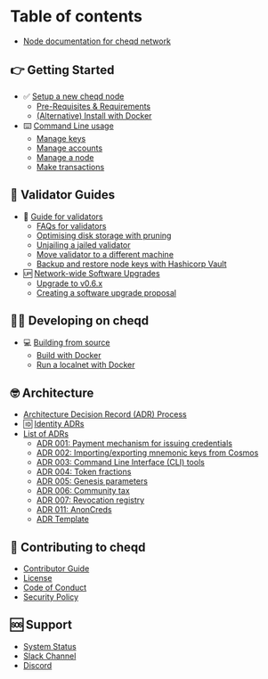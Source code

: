 # Table of contents

* [Node documentation for cheqd network](README.md)

## 👉 Getting Started

* ✅ [Setup a new cheqd node](docs/setup-and-configure/README.md)
  * [Pre-Requisites & Requirements](docs/setup-and-configure/requirements.md)
  * [(Alternative) Install with Docker](docs/setup-and-configure/docker.md)
* ⌨️ [Command Line usage](docs/cheqd-cli/README.md)
  * [Manage keys](docs/cheqd-cli/cheqd-cli-key-management.md)
  * [Manage accounts](docs/cheqd-cli/cheqd-cli-accounts.md)
  * [Manage a node](docs/cheqd-cli/cheqd-cli-node-management.md)
  * [Make transactions](docs/cheqd-cli/cheqd-cli-token-transactions.md)

## 🏦 Validator Guides

* 🏦 [Guide for validators](docs/validator-guide/README.md)
  * [FAQs for validators](docs/validator-guide/faq.md)
  * [Optimising disk storage with pruning](docs/validator-guide/pruning.md)
  * [Unjailing a jailed validator](docs/validator-guide/unjail.md)
  * [Move validator to a different machine](docs/validator-guide/move-validator.md)
  * [Backup and restore node keys with Hashicorp Vault](docs/validator-guide/backup-and-restore-node-keys.md)
* 🆙 [Network-wide Software Upgrades](docs/upgrades/README.md)
  * [Upgrade to v0.6.x](docs/upgrades/v0.6-upgrade.md)
  * [Creating a software upgrade proposal](docs/upgrades/propose-software-upgrade.md)

## 🧑‍💻 Developing on cheqd

* 💻 [Building from source](docs/build-and-networks/README.md)
  * [Build with Docker](docs/build-and-networks/docker-build.md)
  * [Run a localnet with Docker](docs/build-and-networks/docker-localnet.md)

## 🤓 Architecture

* [Architecture Decision Record (ADR) Process](architecture/README.md)
* 🆔 [Identity ADRs](https://docs.cheqd.io/identity/architecture/adr-list)
* [List of ADRs](architecture/adr-list/README.md)
  * [ADR 001: Payment mechanism for issuing credentials](architecture/adr-list/adr-001-payment-mechanism-for-issuing-credentials.md)
  * [ADR 002: Importing/exporting mnemonic keys from Cosmos](architecture/adr-list/adr-002-mnemonic-keys-cosmos.md)
  * [ADR 003: Command Line Interface (CLI) tools](architecture/adr-list/adr-003-cli-tools.md)
  * [ADR 004: Token fractions](architecture/adr-list/adr-004-token-fractions.md)
  * [ADR 005: Genesis parameters](architecture/adr-list/adr-005-genesis-parameters.md)
  * [ADR 006: Community tax](architecture/adr-list/adr-006-community-tax.md)
  * [ADR 007: Revocation registry](architecture/adr-list/adr-007-revocation-registry.md)
  * [ADR 011: AnonCreds](architecture/adr-list/adr-011-anoncreds.md)
  * [ADR Template](architecture/adr-list/adr-template.md)

## 🤝 Contributing to cheqd

* [Contributor Guide](CONTRIBUTING.md)
* [License](LICENSE.md)
* [Code of Conduct](CODE\_OF\_CONDUCT.md)
* [Security Policy](SECURITY.md)

## 🆘 Support

* [System Status](https://status.cheqd.net)
* [Slack Channel](http://cheqd.link/join-cheqd-slack)
* [Discord](http://cheqd.link/discord-github)
